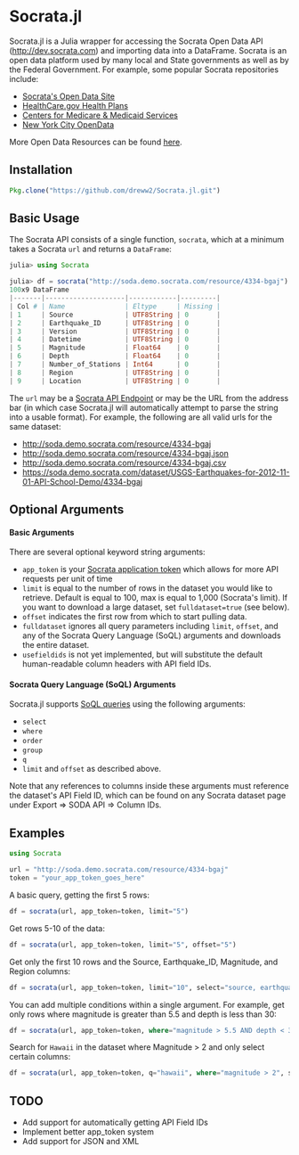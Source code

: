 # Socrata.jl

Socrata.jl is a Julia wrapper for accessing the Socrata Open Data API (http://dev.socrata.com) and importing data into a DataFrame.  Socrata is an open data platform used by many local and State governments as well as by the Federal Government.  For example, some popular Socrata repositories include:

* [Socrata's Open Data Site](https://opendata.socrata.com)
* [HealthCare.gov Health Plans](https://www.healthcare.gov/health-plan-information)
* [Centers for Medicare & Medicaid Services](https://data.cms.gov)
* [New York City OpenData](https://nycopendata.socrata.com)

More Open Data Resources can be found [here](http://www.socrata.com/resources/).
## Installation
````julia
Pkg.clone("https://github.com/dreww2/Socrata.jl.git")
````
## Basic Usage

The Socrata API consists of a single function, `socrata`, which at a minimum takes a Socrata `url` and returns a `DataFrame`:

````julia
julia> using Socrata

julia> df = socrata("http://soda.demo.socrata.com/resource/4334-bgaj")
100x9 DataFrame
|-------|--------------------|------------|---------|
| Col # | Name               | Eltype     | Missing |
| 1     | Source             | UTF8String | 0       |
| 2     | Earthquake_ID      | UTF8String | 0       |
| 3     | Version            | UTF8String | 0       |
| 4     | Datetime           | UTF8String | 0       |
| 5     | Magnitude          | Float64    | 0       |
| 6     | Depth              | Float64    | 0       |
| 7     | Number_of_Stations | Int64      | 0       |
| 8     | Region             | UTF8String | 0       |
| 9     | Location           | UTF8String | 0       |

````

The `url` may be a [Socrata API Endpoint](http://dev.socrata.com/docs/endpoints.html) or may be the URL from the address bar (in which case Socrata.jl will automatically attempt to parse the string into a usable format).  For example, the following are all valid urls for the same dataset:

* http://soda.demo.socrata.com/resource/4334-bgaj
* http://soda.demo.socrata.com/resource/4334-bgaj.json
* http://soda.demo.socrata.com/resource/4334-bgaj.csv
* https://soda.demo.socrata.com/dataset/USGS-Earthquakes-for-2012-11-01-API-School-Demo/4334-bgaj

## Optional Arguments

#### Basic Arguments

There are several optional keyword string arguments:

* `app_token` is your [Socrata application token](http://dev.socrata.com/docs/app-tokens.html) which allows for more API requests per unit of time
* `limit` is equal to the number of rows in the dataset you would like to retrieve.  Default is equal to 100, max is equal to 1,000 (Socrata's limit).  If you want to download a large dataset, set `fulldataset=true` (see below).
* `offset` indicates the first row from which to start pulling data.
* `fulldataset` ignores all query parameters including `limit`, `offset`, and any of the Socrata Query Language (SoQL) arguments and downloads the entire dataset.
* `usefieldids` is not yet implemented, but will substitute the default human-readable column headers with API field IDs.

#### Socrata Query Language (SoQL) Arguments

Socrata.jl supports [SoQL queries](http://dev.socrata.com/docs/queries.html) using the following arguments:

* `select`
* `where`
* `order`
* `group`
* `q`
* `limit` and `offset` as described above.

Note that any references to columns inside these arguments must reference the dataset's API Field ID, which can be found on any Socrata dataset page under Export => SODA API => Column IDs.
## Examples

````julia
using Socrata

url = "http://soda.demo.socrata.com/resource/4334-bgaj"
token = "your_app_token_goes_here"
`````

A basic query, getting the first 5 rows:
````julia
df = socrata(url, app_token=token, limit="5")
````

Get rows 5-10 of the data:
````julia
df = socrata(url, app_token=token, limit="5", offset="5")
````

Get only the first 10 rows and the Source, Earthquake_ID, Magnitude, and Region columns:
````julia
df = socrata(url, app_token=token, limit="10", select="source, earthquake_id, magnitude, region")
````

You can add multiple conditions within a single argument.  For example, get only rows where magnitude is greater than 5.5 and depth is less than 30:
````julia
df = socrata(url, app_token=token, where="magnitude > 5.5 AND depth < 30")
````

Search for `Hawaii` in the dataset where Magnitude > 2 and only select certain columns:
````julia
df = socrata(url, app_token=token, q="hawaii", where="magnitude > 2", select="datetime, magnitude, region, location")
````
## TODO

* Add support for automatically getting API Field IDs
* Implement better app_token system
* Add support for JSON and XML

